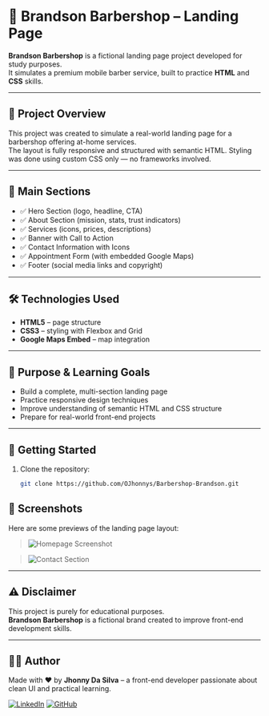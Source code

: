 # 💈 Brandson Barbershop – Landing Page

**Brandson Barbershop** is a fictional landing page project developed for study purposes.  
It simulates a premium mobile barber service, built to practice **HTML** and **CSS** skills.

---

## 📌 Project Overview

This project was created to simulate a real-world landing page for a barbershop offering at-home services.  
The layout is fully responsive and structured with semantic HTML. Styling was done using custom CSS only — no frameworks involved.

---

## 🧩 Main Sections

- ✅ Hero Section (logo, headline, CTA)
- ✅ About Section (mission, stats, trust indicators)
- ✅ Services (icons, prices, descriptions)
- ✅ Banner with Call to Action
- ✅ Contact Information with Icons
- ✅ Appointment Form (with embedded Google Maps)
- ✅ Footer (social media links and copyright)

---

## 🛠️ Technologies Used

- **HTML5** – page structure  
- **CSS3** – styling with Flexbox and Grid  
- **Google Maps Embed** – map integration

---

## 🎯 Purpose & Learning Goals

- Build a complete, multi-section landing page  
- Practice responsive design techniques  
- Improve understanding of semantic HTML and CSS structure   
- Prepare for real-world front-end projects

---

## 🚀 Getting Started

1. Clone the repository:
   ```bash
   git clone https://github.com/OJhonnys/Barbershop-Brandson.git

## 📸 Screenshots

Here are some previews of the landing page layout:


> ![Homepage Screenshot](./images/homepage.png)

> ![Contact Section](./images/contact.png)

---

## ⚠️ Disclaimer

This project is purely for educational purposes.  
**Brandson Barbershop** is a fictional brand created to improve front-end development skills.

---

## 👨‍💻 Author

Made with ❤️ by **Jhonny Da Silva** – a front-end developer passionate about clean UI and practical learning.

[![LinkedIn](https://img.shields.io/badge/LinkedIn-Connect-blue)](https://www.linkedin.com/in/jhonnydasilva/)
[![GitHub](https://img.shields.io/badge/GitHub-Profile-black)](https://github.com/OJhonnys)

